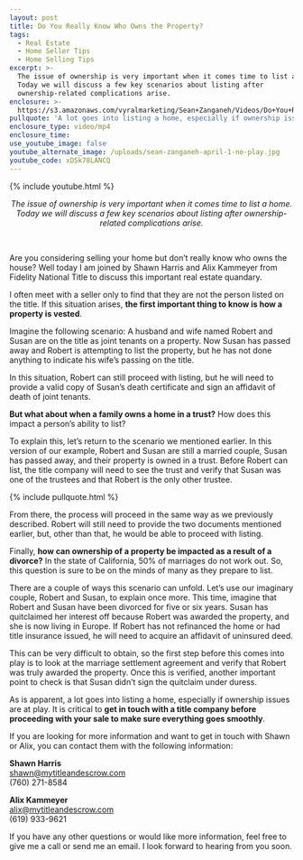 ```yaml
---
layout: post
title: Do You Really Know Who Owns the Property?
tags:
  - Real Estate
  - Home Seller Tips
  - Home Selling Tips
excerpt: >-
  The issue of ownership is very important when it comes time to list a home.
  Today we will discuss a few key scenarios about listing after
  ownership-related complications arise.
enclosure: >-
  https://s3.amazonaws.com/vyralmarketing/Sean+Zanganeh/Videos/Do+You+Really+Know+Who+Owns+the+Property%253F.mp4
pullquote: 'A lot goes into listing a home, especially if ownership issues are at play.'
enclosure_type: video/mp4
enclosure_time:
use_youtube_image: false
youtube_alternate_image: /uploads/sean-zanganeh-april-1-no-play.jpg
youtube_code: xD5k78LANCQ
---
```


{% include youtube.html %}

<center><em>The issue of ownership is very important when it comes time to list a home. Today we will discuss a few key scenarios about listing after ownership-related complications arise.</em></center>

&nbsp;

Are you considering selling your home but don’t really know who owns the house? Well today I am joined by Shawn Harris and Alix Kammeyer from Fidelity National Title to discuss this important real estate quandary.

I often meet with a seller only to find that they are not the person listed on the title. If this situation arises, **the first important thing to know is how a property is vested**.

Imagine the following scenario: A husband and wife named Robert and Susan are on the title as joint tenants on a property. Now Susan has passed away and Robert is attempting to list the property, but he has not done anything to indicate his wife’s passing on the title.

In this situation, Robert can still proceed with listing, but he will need to provide a valid copy of Susan’s death certificate and sign an affidavit of death of joint tenants.

**But what about when a family owns a home in a trust?** How does this impact a person’s ability to list?

To explain this, let’s return to the scenario we mentioned earlier. In this version of our example, Robert and Susan are still a married couple, Susan has passed away, and their property is owned in a trust. Before Robert can list, the title company will need to see the trust and verify that Susan was one of the trustees and that Robert is the only other trustee.

{% include pullquote.html %}

From there, the process will proceed in the same way as we previously described. Robert will still need to provide the two documents mentioned earlier, but, other than that, he would be able to proceed with listing.

Finally, **how can ownership of a property be impacted as a result of a divorce?** In the state of California, 50% of marriages do not work out. So, this question is sure to be on the minds of many as they prepare to list.

There are a couple of ways this scenario can unfold. Let’s use our imaginary couple, Robert and Susan, to explain once more. This time, imagine that Robert and Susan have been divorced for five or six years. Susan has quitclaimed her interest off because Robert was awarded the property, and she is now living in Europe. If Robert has not refinanced the home or had title insurance issued, he will need to acquire an affidavit of uninsured deed.

This can be very difficult to obtain, so the first step before this comes into play is to look at the marriage settlement agreement and verify that Robert was truly awarded the property. Once this is verified, another important point to check is that Susan didn’t sign the quitclaim under duress.

As is apparent, a lot goes into listing a home, especially if ownership issues are at play. It is critical to **get in touch with a title company before proceeding with your sale to make sure everything goes smoothly**.

If you are looking for more information and want to get in touch with Shawn or Alix, you can contact them with the following information:

**Shawn Harris**<br>shawn@mytitleandescrow.com<br>(760) 271-8584

**Alix Kammeyer**<br>alix@mytitleandescrow.com<br>(619) 933-9621

If you have any other questions or would like more information, feel free to give me a call or send me an email. I look forward to hearing from you soon.